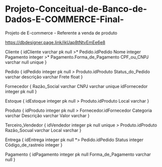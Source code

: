 # Projeto-Conceitual-de-Banco-de-Dados-E-COMMERCE-Final-
Projeto de E-commerce - Referente a venda de produto

https://dbdesigner.page.link/ikUap8tNtvEmEe6e8


Cliente {
	idCliente varchar pk null >* Pedido.idPedido
	Nome integer
	Pagamento integer >* Pagamento.Forma_de_Pagamento
	CPF_ou_CNPJ varchar null unique
}

Pedido {
	idPedido integer pk null *>* Produto.idProduto
	Status_do_Pedido varchar
	descrição varchar
	Frete float
}

Fornecedor {
	Razão_Social varchar
	CNPJ varchar unique
	idFornecedor integer pk null
}

Estoque {
	idEstoque integer pk null *>* Produto.idProduto
	Local varchar
}

Produto {
	idProduto integer pk null *>* Fornecedor.idFornecedor
	Categoria varchar
	Descrição varchar
	Valor varchar
}

Terceiro_Vendedor {
	idVendedor integer pk null unique *>* Produto.idProduto
	Razão_Socual varchar
	Local varchar
}

Entrega {
	idEntrega integer pk null *> Pedido.idPedido
	Status integer
	Código_de_rastreio integer
}

Pagamento {
	idPagamento integer pk null
	Forma_de_Pagamento varchar null
}

